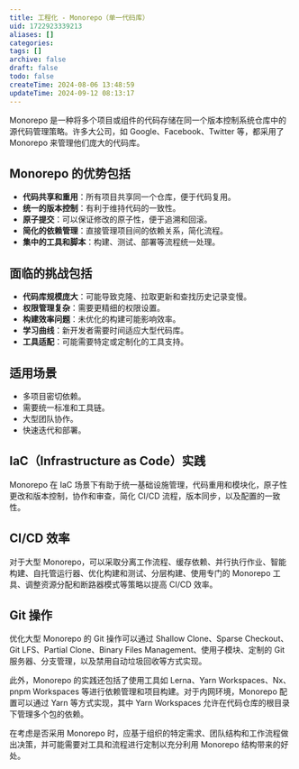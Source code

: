 ```yaml
---
title: 工程化 - Monorepo（单一代码库）
uid: 1722923339213
aliases: []
categories: 
tags: []
archive: false
draft: false
todo: false
createTime: 2024-08-06 13:48:59
updateTime: 2024-09-12 08:13:17
---
```


Monorepo 是一种将多个项目或组件的代码存储在同一个版本控制系统仓库中的源代码管理策略。许多大公司，如 Google、Facebook、Twitter 等，都采用了 Monorepo 来管理他们庞大的代码库。

## Monorepo 的优势包括

- **代码共享和重用**：所有项目共享同一个仓库，便于代码复用。
- **统一的版本控制**：有利于维持代码的一致性。
- **原子提交**：可以保证修改的原子性，便于追溯和回滚。
- **简化的依赖管理**：直接管理项目间的依赖关系，简化流程。
- **集中的工具和脚本**：构建、测试、部署等流程统一处理。

## 面临的挑战包括

- **代码库规模庞大**：可能导致克隆、拉取更新和查找历史记录变慢。
- **权限管理复杂**：需要更精细的权限设置。
- **构建效率问题**：未优化的构建可能影响效率。
- **学习曲线**：新开发者需要时间适应大型代码库。
- **工具适配**：可能需要特定或定制化的工具支持。

## 适用场景

- 多项目密切依赖。
- 需要统一标准和工具链。
- 大型团队协作。
- 快速迭代和部署。

## IaC（Infrastructure as Code）实践

Monorepo 在 IaC 场景下有助于统一基础设施管理，代码重用和模块化，原子性更改和版本控制，协作和审查，简化 CI/CD 流程，版本同步，以及配置的一致性。

## CI/CD 效率

对于大型 Monorepo，可以采取分离工作流程、缓存依赖、并行执行作业、智能构建、自托管运行器、优化构建和测试、分层构建、使用专门的 Monorepo 工具、调整资源分配和断路器模式等策略以提高 CI/CD 效率。

## Git 操作

优化大型 Monorepo 的 Git 操作可以通过 Shallow Clone、Sparse Checkout、Git LFS、Partial Clone、Binary Files Management、使用子模块、定制的 Git 服务器、分支管理，以及禁用自动垃圾回收等方式实现。

此外，Monorepo 的实践还包括了使用工具如 Lerna、Yarn Workspaces、Nx、pnpm Workspaces 等进行依赖管理和项目构建。对于内网环境，Monorepo 配置可以通过 Yarn 等方式实现，其中 Yarn Workspaces 允许在代码仓库的根目录下管理多个包的依赖。

在考虑是否采用 Monorepo 时，应基于组织的特定需求、团队结构和工作流程做出决策，并可能需要对工具和流程进行定制以充分利用 Monorepo 结构带来的好处。

